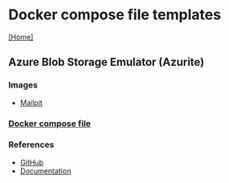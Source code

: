 # Docker compose file templates
[[Home]](/README.md)


## Azure Blob Storage Emulator (Azurite)

### Images
- [Mailpit](https://hub.docker.com/r/axllent/mailpit)

### [Docker compose file](/Mailpit/docker-compose.yml)

### References
- [GitHub](https://github.com/axllent/mailpit)
- [Documentation](https://mailpit.axllent.org/docs/)

